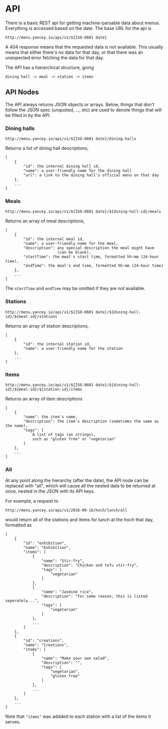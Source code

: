 # API

There is a basic REST api for getting machine-parsable data about menus.
Everything is accessed based on the date.
The base URL for the api is

```
http://menu.yancey.io/api/v1/${ISO-8601 date}
```

A 404 response means that the requested data is not available.
This usually means that either there's no data for that day,
or that there was an unexpected error fetching the data for that day.

The API has a hierarchical structure, going

```
dining hall -> meal -> station -> items
```

## API Nodes

The API always returns JSON objects or arrays.
Below, things that don't follow the JSON spec (unquoted, ..., etc)
are used to denote things that will be filled in by the API.

<!-- (not necessarily true)
Replacing any of the URL parameters (denoted `${someting}`) except the date with
"all" will return a JSON object consisting of all of the options,
keyed by whatever they're keyed by in the API.
-->

### Dining halls
```
http://menu.yancey.io/api/v1/${ISO-8601 date}/dining-halls
```
Returns a list of dining hall descriptions,

```
[
	{
		"id": the internal dining hall id,
		"name": a user-friendly name for the dining hall
		"url": a link to the dining hall's official menu on that day
	},
	...
]
```

### Meals
```
http://menu.yancey.io/api/v1/${ISO-8601 date}/${dining-hall-id}/meals
```
Returns an array of meal descriptions,

```
[
	{
		"id": the internal meal id,
		"name": a user-friendly name for the meal,
		"description": any special description the meal might have
		               (can be blank),
		"startTime": the meal's start time, formatted hh:mm (24-hour time),
		"endTime": the meal's end time, formatted hh:mm (24-hour time)
	},
	...
]
```

The `startTime` and `endTime` may be omitted if they are not available.

### Stations

```
http://menu.yancey.io/api/v1/${ISO-8601 date}/${dining-hall-id}/${meal-id}/stations
```
Returns an array of station descriptions,

```
[
	{
		"id": the internal station id,
		"name": a user-friendly name for the station
	},
	...
]
```

### Items

```
http://menu.yancey.io/api/v1/${ISO-8601 date}/${dining-hall-id}/${meal-id}/${station-id}/items
```
Returns an array of item descriptions

```
[
	{
		"name": the item's name,
		"description": the item's description (sometimes the same as the name),
		"tags": [
			A list of tags (as strings),
			such as "gluten free" or "vegetarian"
		]
	},
	...
]
```
### All
At any point along the hierarchy (after the date), the API node can be replaced with "all", which will cause all the nested data to be returned at once, nested in the JSON with its API keys.

For example, a request to

```
http://menu.yancey.io/api/v1/2016-09-16/hoch/lunch/all
```
would return all of the stations and items for lunch at the hoch that day, formatted as

```
[
	{
		"id": "exhibition",
		"name": "Exhibition",
		"items": [
			{
				"name": "Stir-fry",
				"description": "Chicken and tofu stir-fry",
				"tags": [
					"vegetarian"
				]
			},
			{
				"name": "Jasmine rice",
				"description": "for some reason, this is listed seperately...",
				"tags": [
					"vegetarian"
				]
			},
			...
		]
	},
	{
		"id": "creations",
		"name": "Creations",
		"items": [
			{
				"name": "Make your own salad",
				"description": "",
				"tags": [
					"vegetarian",
					"gluten free"
				]
			},
			...
		]
	},
	...
]
```
Note that `"items"` was addded to each station with a list of the items it serves.
